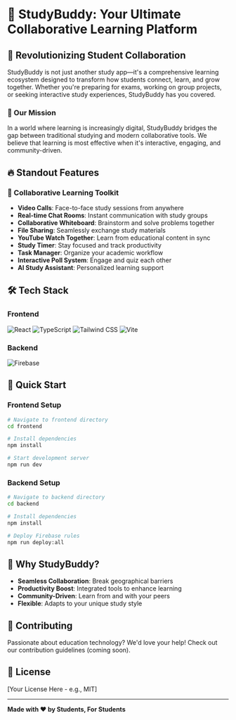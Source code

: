 # 🚀 StudyBuddy: Your Ultimate Collaborative Learning Platform

## 🌟 Revolutionizing Student Collaboration

StudyBuddy is not just another study app—it's a comprehensive learning ecosystem designed to transform how students connect, learn, and grow together. Whether you're preparing for exams, working on group projects, or seeking interactive study experiences, StudyBuddy has you covered.

### 🎯 Our Mission

In a world where learning is increasingly digital, StudyBuddy bridges the gap between traditional studying and modern collaborative tools. We believe that learning is most effective when it's interactive, engaging, and community-driven.

## 🔥 Standout Features

### 🤝 Collaborative Learning Toolkit
- **Video Calls**: Face-to-face study sessions from anywhere
- **Real-time Chat Rooms**: Instant communication with study groups
- **Collaborative Whiteboard**: Brainstorm and solve problems together
- **File Sharing**: Seamlessly exchange study materials
- **YouTube Watch Together**: Learn from educational content in sync
- **Study Timer**: Stay focused and track productivity
- **Task Manager**: Organize your academic workflow
- **Interactive Poll System**: Engage and quiz each other
- **AI Study Assistant**: Personalized learning support

## 🛠 Tech Stack

### Frontend
![React](https://img.shields.io/badge/React-61DAFB?style=for-the-badge&logo=react&logoColor=black)
![TypeScript](https://img.shields.io/badge/TypeScript-3178C6?style=for-the-badge&logo=typescript&logoColor=white)
![Tailwind CSS](https://img.shields.io/badge/Tailwind_CSS-38B2AC?style=for-the-badge&logo=tailwind-css&logoColor=white)
![Vite](https://img.shields.io/badge/Vite-646CFF?style=for-the-badge&logo=vite&logoColor=white)

### Backend
![Firebase](https://img.shields.io/badge/Firebase-FFCA28?style=for-the-badge&logo=firebase&logoColor=black)

## 🚀 Quick Start

### Frontend Setup
```bash
# Navigate to frontend directory
cd frontend

# Install dependencies
npm install

# Start development server
npm run dev
```

### Backend Setup
```bash
# Navigate to backend directory
cd backend

# Install dependencies
npm install

# Deploy Firebase rules
npm run deploy:all
```

## 🤔 Why StudyBuddy?

- **Seamless Collaboration**: Break geographical barriers
- **Productivity Boost**: Integrated tools to enhance learning
- **Community-Driven**: Learn from and with your peers
- **Flexible**: Adapts to your unique study style

## 🌈 Contributing

Passionate about education technology? We'd love your help! Check out our contribution guidelines (coming soon).

## 📄 License

[Your License Here - e.g., MIT]

---

**Made with ❤️ by Students, For Students**
